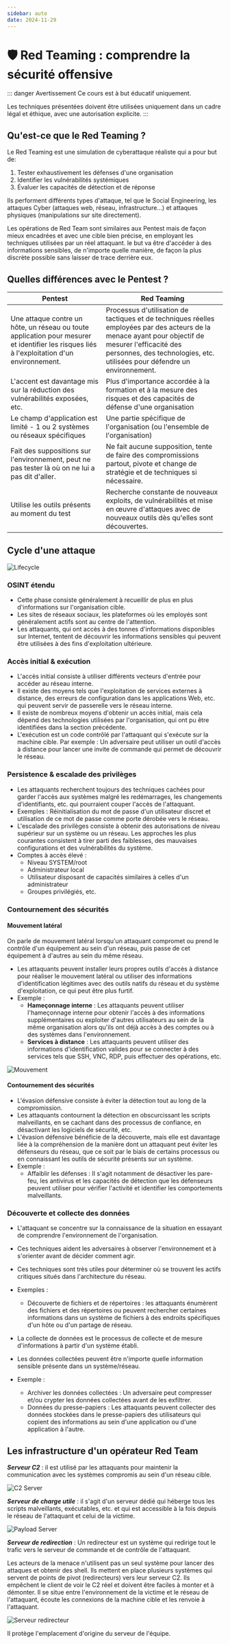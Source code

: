 ```yaml
---
sidebar: auto
date: 2024-11-29
---
```


# 🛡️ Red Teaming : comprendre la sécurité offensive
::: danger Avertissement
Ce cours est à but éducatif uniquement.

Les techniques présentées doivent être utilisées uniquement dans un cadre légal et éthique, avec une autorisation explicite.
:::

## Qu'est-ce que le Red Teaming ?

Le Red Teaming est une simulation de cyberattaque réaliste qui a pour but de:

1. Tester exhaustivement les défenses d'une organisation
2. Identifier les vulnérabilités systémiques
3. Évaluer les capacités de détection et de réponse

Ils performent différents types d'attaque, tel que le Social Engineering, les attaques Cyber (attaques web, réseau, infrastructure...) et attaques physiques (manipulations sur site directement).

Les opérations de Red Team sont similaires aux Pentest mais de façon mieux encadrées et avec une cible bien précise, en employant les techniques utilisées par un réel attaquant. le but va être d'accéder à des informations sensibles, de n'importe quelle manière, de façon la plus discrète possible sans laisser de trace derrière eux.

## Quelles différences avec le Pentest ?

|Pentest|Red Teaming|
|-|-|
|Une attaque contre un hôte, un réseau ou toute application pour mesurer et identifier les risques liés à l'exploitation d'un environnement.|Processus d'utilisation de tactiques et de techniques réelles employées par des acteurs de la menace ayant pour objectif de mesurer l'efficacité des personnes, des technologies, etc. utilisées pour défendre un environnement.|
|L'accent est davantage mis sur la réduction des vulnérabilités exposées, etc.|Plus d'importance accordée à la formation et à la mesure des risques et des capacités de défense d'une organisation|
|Le champ d'application est limité - 1 ou 2 systèmes ou réseaux spécifiques|Une partie spécifique de l'organisation (ou l'ensemble de l'organisation)|
|Fait des suppositions sur l'environnement, peut ne pas tester là où on ne lui a pas dit d'aller.|Ne fait aucune supposition, tente de faire des compromissions partout, pivote et change de stratégie et de techniques si nécessaire.|
|Utilise les outils présents au moment du test|Recherche constante de nouveaux exploits, de vulnérabilités et mise en œuvre d'attaques avec de nouveaux outils dès qu'elles sont découvertes.|

## Cycle d'une attaque

![Lifecycle](./img/rt-lifecycle.png)

### OSINT étendu

- Cette phase consiste généralement à recueillir de plus en plus d'informations sur l'organisation cible.
- Les sites de réseaux sociaux, les plateformes où les employés sont généralement actifs sont au centre de l'attention.
- Les attaquants, qui ont accès à des tonnes d'informations disponibles sur Internet, tentent de découvrir les informations sensibles qui peuvent être utilisées à des fins d'exploitation ultérieure.

### Accès initial & exécution

- L'accès initial consiste à utiliser différents vecteurs d'entrée pour accéder au réseau interne.
- Il existe des moyens tels que l'exploitation de services externes à distance, des erreurs de configuration dans les applications Web, etc. qui peuvent servir de passerelle vers le réseau interne.
- Il existe de nombreux moyens d'obtenir un accès initial, mais cela dépend des technologies utilisées par l'organisation, qui ont pu être identifiées dans la section précédente.
- L'exécution est un code contrôlé par l'attaquant qui s'exécute sur la machine cible. Par exemple : Un adversaire peut utiliser un outil d'accès à distance pour lancer une invite de commande qui permet de découvrir le réseau. 

### Persistence & escalade des privilèges

- Les attaquants recherchent toujours des techniques cachées pour garder l'accès aux systèmes malgré les redémarrages, les changements d'identifiants, etc. qui pourraient couper l'accès de l'attaquant.
- Exemples : Réinitialisation du mot de passe d'un utilisateur discret et utilisation de ce mot de passe comme porte dérobée vers le réseau.
- L'escalade des privilèges consiste à obtenir des autorisations de niveau supérieur sur un système ou un réseau. Les approches les plus courantes consistent à tirer parti des faiblesses, des mauvaises configurations et des vulnérabilités du système.
- Comptes à accès élevé :
  - Niveau SYSTEM/root
  - Administrateur local
  - Utilisateur disposant de capacités similaires à celles d'un administrateur
  - Groupes privilégiés, etc. 

### Contournement des sécurités

#### Mouvement latéral

On parle de mouvement latéral lorsqu'un attaquant compromet ou prend le contrôle d'un équipement au sein d'un réseau, puis passe de cet équipement à d'autres au sein du même réseau.
- Les attaquants peuvent installer leurs propres outils d'accès à distance pour réaliser le mouvement latéral ou utiliser des informations d'identification légitimes avec des outils natifs du réseau et du système d'exploitation, ce qui peut être plus furtif.
- Exemple :
  - **Hameçonnage interne** : Les attaquants peuvent utiliser l'hameçonnage interne pour obtenir l'accès à des informations supplémentaires ou exploiter d'autres utilisateurs au sein de la même organisation alors qu'ils ont déjà accès à des comptes ou à des systèmes dans l'environnement.
  - **Services à distance** : Les attaquants peuvent utiliser des informations d'identification valides pour se connecter à des services tels que SSH, VNC, RDP, puis effectuer des opérations, etc.

![Mouvement](./img/mouvement-lateral.png)

#### Contournement des sécurités

- L'évasion défensive consiste à éviter la détection tout au long de la compromission.
- Les attaquants contournent la détection en obscurcissant les scripts malveillants, en se cachant dans des processus de confiance, en désactivant les logiciels de sécurité, etc.
- L'évasion défensive bénéficie de la découverte, mais elle est davantage liée à la compréhension de la manière dont un attaquant peut éviter les défenseurs du réseau, que ce soit par le biais de certains processus ou en connaissant les outils de sécurité présents sur un système.
- Exemple :
  - Affaiblir les défenses : Il s'agit notamment de désactiver les pare-feu, les antivirus et les capacités de détection que les défenseurs peuvent utiliser pour vérifier l'activité et identifier les comportements malveillants.

### Découverte et collecte des données

- L'attaquant se concentre sur la connaissance de la situation en essayant de comprendre l'environnement de l'organisation.
- Ces techniques aident les adversaires à observer l'environnement et à s'orienter avant de décider comment agir.
- Ces techniques sont très utiles pour déterminer où se trouvent les actifs critiques situés dans l'architecture du réseau.
- Exemples :
  - Découverte de fichiers et de répertoires : les attaquants énumèrent des fichiers et des répertoires ou peuvent rechercher certaines informations dans un système de fichiers à des endroits spécifiques d'un hôte ou d'un partage de réseau.

- La collecte de données est le processus de collecte et de mesure d'informations à partir d'un système établi.
- Les données collectées peuvent être n'importe quelle information sensible présente dans un système/réseau.
- Exemple :
  - Archiver les données collectées : Un adversaire peut compresser et/ou crypter les données collectées avant de les exfiltrer.
  - Données du presse-papiers : Les attaquants peuvent collecter des données stockées dans le presse-papiers des utilisateurs qui copient des informations au sein d'une application ou d'une application à l'autre. 

## Les infrastructure d'un opérateur Red Team

***Serveur C2*** : il est utilisé par les attaquants pour maintenir la communication avec les systèmes compromis au sein d'un réseau cible. 

![C2 Server](./img/c2server.png)

***Serveur de charge utile*** : il s'agit d'un serveur dédié qui héberge tous les scripts malveillants, exécutables, etc. et qui est accessible à la fois depuis le réseau de l'attaquant et celui de la victime. 

![Payload Server](./img/payloadserver.png)

***Serveur de redirection*** : Un redirecteur est un système qui redirige tout le trafic vers le serveur de commande et de contrôle de l'attaquant. 

Les acteurs de la menace n'utilisent pas un seul système pour lancer des attaques et obtenir des shell. Ils mettent en place plusieurs systèmes qui servent de points de pivot (redirecteurs) vers leur serveur C2. Ils empêchent le client de voir le C2 réel et doivent être faciles à monter et à démonter. Il se situe entre l'environnement de la victime et le réseau de l'attaquant, écoute les connexions de la machine cible et les renvoie à l'attaquant.

![Serveur redirecteur](./img/redirecteur.png)

Il protège l'emplacement d'origine du serveur de l'équipe.

